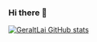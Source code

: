 ### Hi there 👋

<!--
**GeraltLai/GeraltLai** is a ✨ _special_ ✨ repository because its `README.md` (this file) appears on your GitHub profile.

Here are some ideas to get you started:

- 🔭 I’m currently working on ...
- 🌱 I’m currently learning ...
- 👯 I’m looking to collaborate on ...
- 🤔 I’m looking for help with ...
- 💬 Ask me about ...
- 📫 How to reach me: ...
- 😄 Pronouns: ...
- ⚡ Fun fact: ...
-->



[![GeraltLai GitHub stats](https://github-readme-stats.vercel.app/api?username=GeraltLai&theme=highcontrast)](https://github.com/anuraghazra/github-readme-stats)






